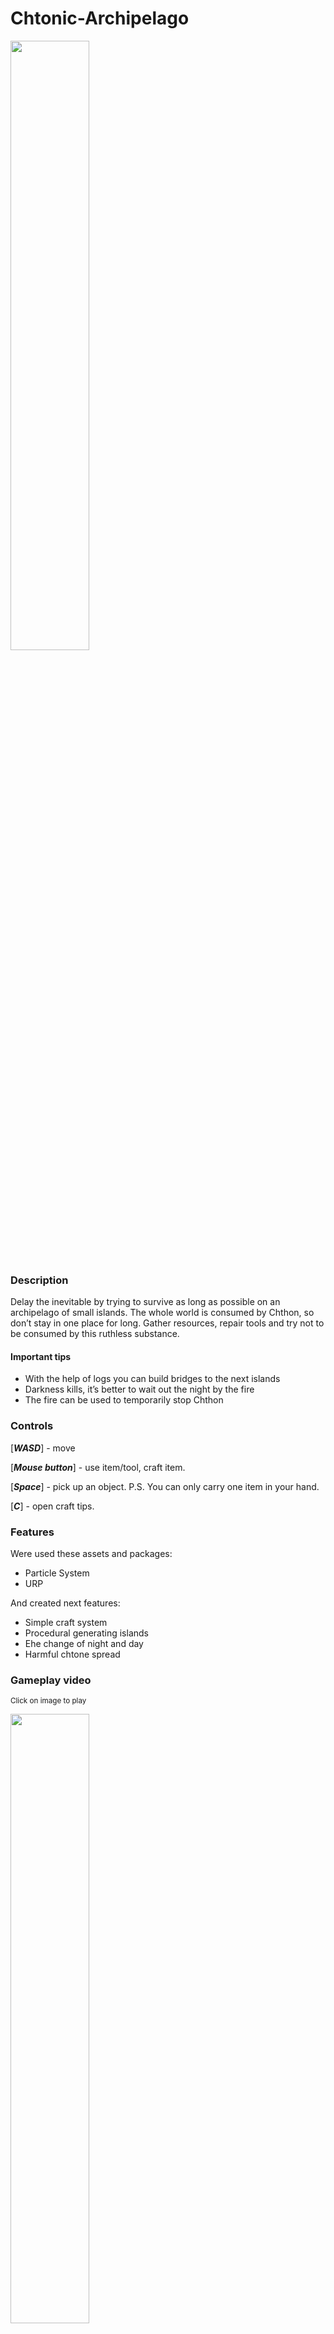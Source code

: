 # Chtonic-Archipelago

<img src="https://user-images.githubusercontent.com/86905093/187488497-e8b5017b-4d60-48a8-80fb-0b4e0b8e71d5.png" width="50%">

### Description

Delay the inevitable by trying to survive as long as possible on an archipelago of small islands.
The whole world is consumed by Chthon, so don’t stay in one place for long.
Gather resources, repair tools and try not to be consumed by this ruthless substance.

#### Important tips

- With the help of logs you can build bridges to the next islands
- Darkness kills, it’s better to wait out the night by the fire
- The fire can be used to temporarily stop Chthon

### Controls

[***WASD***] - move

[***Mouse button***] - use item/tool, craft item.

[***Space***] - pick up an object. P.S. You can only carry one item in your hand.

[***C***] - open craft tips.

### Features

Were used these assets and packages:

- Particle System
- URP

And created next features:

- Simple craft system
- Procedural generating islands
- Еhe change of night and day
- Harmful chtone spread

### Gameplay video

<sub>Click on image to play</sub>

[<img src="https://img.youtube.com/vi/f0dzWCwSBTU/maxresdefault.jpg" width="50%">](https://youtu.be/f0dzWCwSBTU)

### Summary

This is a personal project which available on [Ludum Dare](https://ldjam.com/events/ludum-dare/50/chtonic-arhipelago). 
This game was made for 3 days in a small team of two programmers and one artist.

